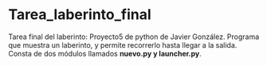 # Tarea_laberinto_final
Tarea final del laberinto: Proyecto5 de python de Javier González. Programa que muestra un laberinto, y permite recorrerlo hasta llegar a la salida. Consta de dos módulos llamados **nuevo.py y launcher.py**.